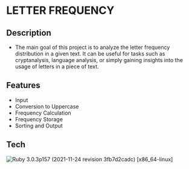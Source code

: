 # LETTER FREQUENCY
## Description
- The main goal of this project is to analyze the letter frequency distribution in a given text. It can be useful for tasks such as cryptanalysis, language analysis, or simply gaining insights into the usage of letters in a piece of text.
## Features
- Input
- Conversion to Uppercase
- Frequency Calculation
- Frequency Storage
- Sorting and Output
## Tech
![Ruby](https://img.shields.io/badge/Ruby-CC342D?style=for-the-badge&logo=ruby&logoColor=white) 3.0.3p157 (2021-11-24 revision 3fb7d2cadc) [x86_64-linux]
